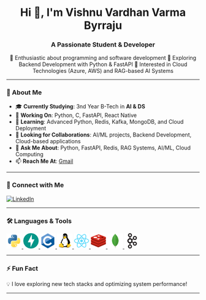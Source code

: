 <h1 align="center">Hi 👋, I'm Vishnu Vardhan Varma Byrraju</h1>
<h3 align="center">A Passionate Student & Developer</h3>

<p align="center">
  🔹 Enthusiastic about programming and software development  
  🔹 Exploring Backend Development with Python & FastAPI  
  🔹 Interested in Cloud Technologies (Azure, AWS) and RAG-based AI Systems  
</p>

---

### 🚀 About Me  
- 🎓 **Currently Studying**: 3nd Year B-Tech in **AI & DS**  
- 🔭 **Working On**: Python, C, FastAPI, React Native  
- 🌱 **Learning**: Advanced Python, Redis, Kafka, MongoDB, and Cloud Deployment  
- 🤝 **Looking for Collaborations**: AI/ML projects, Backend Development, Cloud-based applications  
- 💬 **Ask Me About**: Python, FastAPI, Redis, RAG Systems, AI/ML, Cloud Computing  
- 📫 **Reach Me At**: [Gmail](mailto:byrrajuvishnuvardhan@gmail.com)  

---

### 📲 Connect with Me  
<p align="left">
  <a href="https://www.linkedin.com/in/vishnu-vardhan-varma-byrraju-496633247" target="_blank">
    <img align="center" src="https://raw.githubusercontent.com/rahuldkjain/github-profile-readme-generator/master/src/images/icons/Social/linked-in-alt.svg" alt="LinkedIn" height="30" width="40" />
  </a>
</p>

---

### 🛠️ Languages & Tools  
<p align="left">
  <a href="https://www.python.org/" target="_blank" rel="noreferrer">
    <img src="https://raw.githubusercontent.com/devicons/devicon/master/icons/python/python-original.svg" alt="Python" width="40" height="40"/>
  </a>
  <a href="https://fastapi.tiangolo.com/" target="_blank" rel="noreferrer">
    <img src="https://raw.githubusercontent.com/devicons/devicon/master/icons/fastapi/fastapi-original.svg" alt="FastAPI" width="40" height="40"/>
  </a>
  <a href="https://www.cprogramming.com/" target="_blank" rel="noreferrer">
    <img src="https://raw.githubusercontent.com/devicons/devicon/master/icons/c/c-original.svg" alt="C" width="40" height="40"/>
  </a>
  <a href="https://www.linux.org/" target="_blank" rel="noreferrer">
    <img src="https://raw.githubusercontent.com/devicons/devicon/master/icons/linux/linux-original.svg" alt="Linux" width="40" height="40"/>
  </a>
  <a href="https://reactnative.dev/" target="_blank" rel="noreferrer">
    <img src="https://raw.githubusercontent.com/devicons/devicon/master/icons/react/react-original.svg" alt="React Native" width="40" height="40"/>
  </a>
  <a href="https://redis.io/" target="_blank" rel="noreferrer">
    <img src="https://raw.githubusercontent.com/devicons/devicon/master/icons/redis/redis-original.svg" alt="Redis" width="40" height="40"/>
  </a>
  <a href="https://www.mongodb.com/" target="_blank" rel="noreferrer">
    <img src="https://raw.githubusercontent.com/devicons/devicon/master/icons/mongodb/mongodb-original.svg" alt="MongoDB" width="40" height="40"/>
  </a>
  <a href="https://kafka.apache.org/" target="_blank" rel="noreferrer">
    <img src="https://raw.githubusercontent.com/devicons/devicon/master/icons/apachekafka/apachekafka-original.svg" alt="Kafka" width="40" height="40"/>
  </a>
</p>

---


### ⚡ Fun Fact  
💡 I love exploring new tech stacks and optimizing system performance!

---

